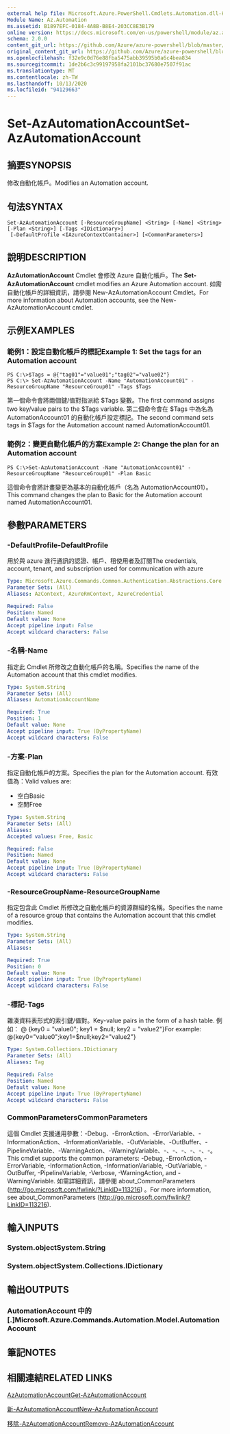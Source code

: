 ```yaml
---
external help file: Microsoft.Azure.PowerShell.Cmdlets.Automation.dll-Help.xml
Module Name: Az.Automation
ms.assetid: B1897EFC-0184-4A8B-B8E4-203CC8E3B179
online version: https://docs.microsoft.com/en-us/powershell/module/az.automation/set-azautomationaccount
schema: 2.0.0
content_git_url: https://github.com/Azure/azure-powershell/blob/master/src/Automation/Automation/help/Set-AzAutomationAccount.md
original_content_git_url: https://github.com/Azure/azure-powershell/blob/master/src/Automation/Automation/help/Set-AzAutomationAccount.md
ms.openlocfilehash: f32e9c0d76e88fba5475abb39595b0a6c4bea834
ms.sourcegitcommit: 1de2b6c3c99197958fa2101bc37680e7507f91ac
ms.translationtype: MT
ms.contentlocale: zh-TW
ms.lasthandoff: 10/13/2020
ms.locfileid: "94129663"
---
```

# <span data-ttu-id="8885a-101">Set-AzAutomationAccount</span><span class="sxs-lookup"><span data-stu-id="8885a-101">Set-AzAutomationAccount</span></span>

## <span data-ttu-id="8885a-102">摘要</span><span class="sxs-lookup"><span data-stu-id="8885a-102">SYNOPSIS</span></span>
<span data-ttu-id="8885a-103">修改自動化帳戶。</span><span class="sxs-lookup"><span data-stu-id="8885a-103">Modifies an Automation account.</span></span>

## <span data-ttu-id="8885a-104">句法</span><span class="sxs-lookup"><span data-stu-id="8885a-104">SYNTAX</span></span>

```
Set-AzAutomationAccount [-ResourceGroupName] <String> [-Name] <String> [-Plan <String>] [-Tags <IDictionary>]
 [-DefaultProfile <IAzureContextContainer>] [<CommonParameters>]
```

## <span data-ttu-id="8885a-105">說明</span><span class="sxs-lookup"><span data-stu-id="8885a-105">DESCRIPTION</span></span>
<span data-ttu-id="8885a-106">**AzAutomationAccount** Cmdlet 會修改 Azure 自動化帳戶。</span><span class="sxs-lookup"><span data-stu-id="8885a-106">The **Set-AzAutomationAccount** cmdlet modifies an Azure Automation account.</span></span>
<span data-ttu-id="8885a-107">如需自動化帳戶的詳細資訊，請參閱 New-AzAutomationAccount Cmdlet。</span><span class="sxs-lookup"><span data-stu-id="8885a-107">For more information about Automation accounts, see the New-AzAutomationAccount cmdlet.</span></span>

## <span data-ttu-id="8885a-108">示例</span><span class="sxs-lookup"><span data-stu-id="8885a-108">EXAMPLES</span></span>

### <span data-ttu-id="8885a-109">範例1：設定自動化帳戶的標記</span><span class="sxs-lookup"><span data-stu-id="8885a-109">Example 1: Set the tags for an Automation account</span></span>
```
PS C:\>$Tags = @{"tag01"="value01";"tag02"="value02"}
PS C:\> Set-AzAutomationAccount -Name "AutomationAccount01" -ResourceGroupName "ResourceGroup01" -Tags $Tags
```

<span data-ttu-id="8885a-110">第一個命令會將兩個鍵/值對指派給 $Tags 變數。</span><span class="sxs-lookup"><span data-stu-id="8885a-110">The first command assigns two key/value pairs to the $Tags variable.</span></span>
<span data-ttu-id="8885a-111">第二個命令會在 $Tags 中為名為 AutomationAccount01 的自動化帳戶設定標記。</span><span class="sxs-lookup"><span data-stu-id="8885a-111">The second command sets tags in $Tags for the Automation account named AutomationAccount01.</span></span>

### <span data-ttu-id="8885a-112">範例2：變更自動化帳戶的方案</span><span class="sxs-lookup"><span data-stu-id="8885a-112">Example 2: Change the plan for an Automation account</span></span>
```
PS C:\>Set-AzAutomationAccount -Name "AutomationAccount01" -ResourceGroupName "ResourceGroup01" -Plan Basic
```

<span data-ttu-id="8885a-113">這個命令會將計畫變更為基本的自動化帳戶（名為 AutomationAccount01）。</span><span class="sxs-lookup"><span data-stu-id="8885a-113">This command changes the plan to Basic for the Automation account named AutomationAccount01.</span></span>

## <span data-ttu-id="8885a-114">參數</span><span class="sxs-lookup"><span data-stu-id="8885a-114">PARAMETERS</span></span>

### <span data-ttu-id="8885a-115">-DefaultProfile</span><span class="sxs-lookup"><span data-stu-id="8885a-115">-DefaultProfile</span></span>
<span data-ttu-id="8885a-116">用於與 azure 進行通訊的認證、帳戶、租使用者及訂閱</span><span class="sxs-lookup"><span data-stu-id="8885a-116">The credentials, account, tenant, and subscription used for communication with azure</span></span>

```yaml
Type: Microsoft.Azure.Commands.Common.Authentication.Abstractions.Core.IAzureContextContainer
Parameter Sets: (All)
Aliases: AzContext, AzureRmContext, AzureCredential

Required: False
Position: Named
Default value: None
Accept pipeline input: False
Accept wildcard characters: False
```

### <span data-ttu-id="8885a-117">-名稱</span><span class="sxs-lookup"><span data-stu-id="8885a-117">-Name</span></span>
<span data-ttu-id="8885a-118">指定此 Cmdlet 所修改之自動化帳戶的名稱。</span><span class="sxs-lookup"><span data-stu-id="8885a-118">Specifies the name of the Automation account that this cmdlet modifies.</span></span>

```yaml
Type: System.String
Parameter Sets: (All)
Aliases: AutomationAccountName

Required: True
Position: 1
Default value: None
Accept pipeline input: True (ByPropertyName)
Accept wildcard characters: False
```

### <span data-ttu-id="8885a-119">-方案</span><span class="sxs-lookup"><span data-stu-id="8885a-119">-Plan</span></span>
<span data-ttu-id="8885a-120">指定自動化帳戶的方案。</span><span class="sxs-lookup"><span data-stu-id="8885a-120">Specifies the plan for the Automation account.</span></span>
<span data-ttu-id="8885a-121">有效值為：</span><span class="sxs-lookup"><span data-stu-id="8885a-121">Valid values are:</span></span>
- <span data-ttu-id="8885a-122">空白</span><span class="sxs-lookup"><span data-stu-id="8885a-122">Basic</span></span>
- <span data-ttu-id="8885a-123">空閒</span><span class="sxs-lookup"><span data-stu-id="8885a-123">Free</span></span>

```yaml
Type: System.String
Parameter Sets: (All)
Aliases:
Accepted values: Free, Basic

Required: False
Position: Named
Default value: None
Accept pipeline input: True (ByPropertyName)
Accept wildcard characters: False
```

### <span data-ttu-id="8885a-124">-ResourceGroupName</span><span class="sxs-lookup"><span data-stu-id="8885a-124">-ResourceGroupName</span></span>
<span data-ttu-id="8885a-125">指定包含此 Cmdlet 所修改之自動化帳戶的資源群組的名稱。</span><span class="sxs-lookup"><span data-stu-id="8885a-125">Specifies the name of a resource group that contains the Automation account that this cmdlet modifies.</span></span>

```yaml
Type: System.String
Parameter Sets: (All)
Aliases:

Required: True
Position: 0
Default value: None
Accept pipeline input: True (ByPropertyName)
Accept wildcard characters: False
```

### <span data-ttu-id="8885a-126">-標記</span><span class="sxs-lookup"><span data-stu-id="8885a-126">-Tags</span></span>
<span data-ttu-id="8885a-127">雜湊資料表形式的索引鍵/值對。</span><span class="sxs-lookup"><span data-stu-id="8885a-127">Key-value pairs in the form of a hash table.</span></span> <span data-ttu-id="8885a-128">例如： @ {key0 = "value0"; key1 = $null; key2 = "value2"}</span><span class="sxs-lookup"><span data-stu-id="8885a-128">For example: @{key0="value0";key1=$null;key2="value2"}</span></span>

```yaml
Type: System.Collections.IDictionary
Parameter Sets: (All)
Aliases: Tag

Required: False
Position: Named
Default value: None
Accept pipeline input: True (ByPropertyName)
Accept wildcard characters: False
```

### <span data-ttu-id="8885a-129">CommonParameters</span><span class="sxs-lookup"><span data-stu-id="8885a-129">CommonParameters</span></span>
<span data-ttu-id="8885a-130">這個 Cmdlet 支援通用參數：-Debug、-ErrorAction、-ErrorVariable、-InformationAction、-InformationVariable、-OutVariable、-OutBuffer、-PipelineVariable、-WarningAction、-WarningVariable、-、-、-、-、-、-。</span><span class="sxs-lookup"><span data-stu-id="8885a-130">This cmdlet supports the common parameters: -Debug, -ErrorAction, -ErrorVariable, -InformationAction, -InformationVariable, -OutVariable, -OutBuffer, -PipelineVariable, -Verbose, -WarningAction, and -WarningVariable.</span></span> <span data-ttu-id="8885a-131">如需詳細資訊，請參閱 about_CommonParameters (http://go.microsoft.com/fwlink/?LinkID=113216) 。</span><span class="sxs-lookup"><span data-stu-id="8885a-131">For more information, see about_CommonParameters (http://go.microsoft.com/fwlink/?LinkID=113216).</span></span>

## <span data-ttu-id="8885a-132">輸入</span><span class="sxs-lookup"><span data-stu-id="8885a-132">INPUTS</span></span>

### <span data-ttu-id="8885a-133">System.object</span><span class="sxs-lookup"><span data-stu-id="8885a-133">System.String</span></span>

### <span data-ttu-id="8885a-134">System.object</span><span class="sxs-lookup"><span data-stu-id="8885a-134">System.Collections.IDictionary</span></span>

## <span data-ttu-id="8885a-135">輸出</span><span class="sxs-lookup"><span data-stu-id="8885a-135">OUTPUTS</span></span>

### <span data-ttu-id="8885a-136">AutomationAccount 中的 [.]</span><span class="sxs-lookup"><span data-stu-id="8885a-136">Microsoft.Azure.Commands.Automation.Model.AutomationAccount</span></span>

## <span data-ttu-id="8885a-137">筆記</span><span class="sxs-lookup"><span data-stu-id="8885a-137">NOTES</span></span>

## <span data-ttu-id="8885a-138">相關連結</span><span class="sxs-lookup"><span data-stu-id="8885a-138">RELATED LINKS</span></span>

[<span data-ttu-id="8885a-139">AzAutomationAccount</span><span class="sxs-lookup"><span data-stu-id="8885a-139">Get-AzAutomationAccount</span></span>](./Get-AzAutomationAccount.md)

[<span data-ttu-id="8885a-140">新-AzAutomationAccount</span><span class="sxs-lookup"><span data-stu-id="8885a-140">New-AzAutomationAccount</span></span>](./New-AzAutomationAccount.md)

[<span data-ttu-id="8885a-141">移除-AzAutomationAccount</span><span class="sxs-lookup"><span data-stu-id="8885a-141">Remove-AzAutomationAccount</span></span>](./Remove-AzAutomationAccount.md)
